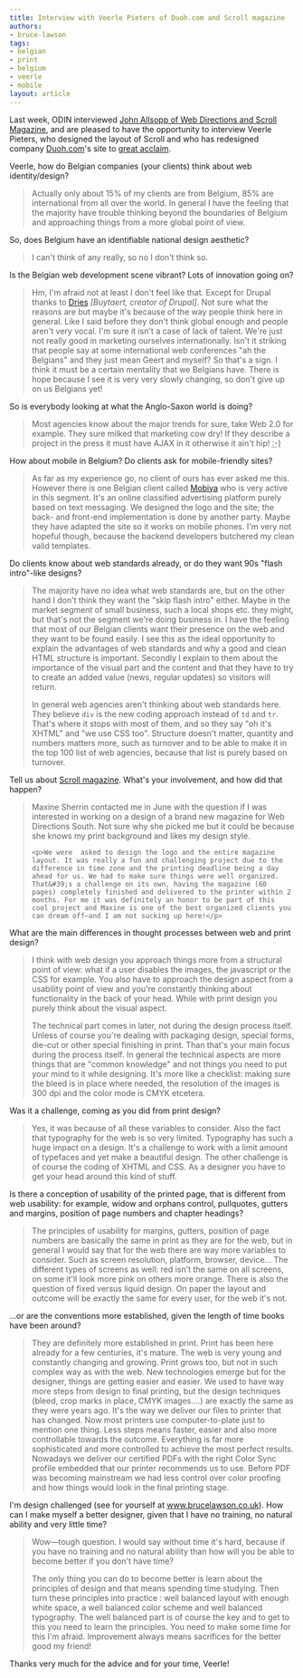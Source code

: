 ```yaml
---
title: Interview with Veerle Pieters of Duoh.com and Scroll magazine
authors:
- bruce-lawson
tags:
- belgian
- print
- belgium
- veerle
- mobile
layout: article
---
```

<p>Last week, ODIN interviewed <a href="/ODIN/blog/interview-john-allsopp-of-web-directions-and-scroll-magazine">John Allsopp of Web Directions and Scroll Magazine</a>,  and are pleased to have the opportunity to interview Veerle Pieters, who designed the layout of Scroll and who has redesigned company <a href="http://wwww.duoh.com">Duoh.com</a>&#39;s site to <a href="http://veerle.duoh.com/blog/comments/new_duoh_dot_com_has_launched/">great acclaim</a>.</p>
<p>Veerle, how do Belgian companies (your clients) think about web identity/design?
</p>
<blockquote>
    <p>Actually only about 15% of my clients are from Belgium, 85% are international from all over the world. In general I have the feeling that the majority have trouble  thinking beyond the boundaries of Belgium and  approaching things  from a more global point of view.</p>
</blockquote>
<p>So, does Belgium have an identifiable national design aesthetic?</p>
<blockquote>
<p>I can&#39;t think of any really, so no I don&#39;t think so.</p></blockquote>
<p>Is the Belgian web development scene vibrant? Lots of innovation going on?
</p><blockquote><p>Hm, I&#39;m afraid not at least I don&#39;t feel like that. Except for Drupal thanks to <a href="http://buytaert.net/">Dries</a> <i>[Buytaert, creator of Drupal]</i>. Not sure what the reasons are but maybe it&#39;s because of the way people think here in general. Like I said before they don&#39;t think global enough and people aren&#39;t very vocal. I&#39;m sure it isn&#39;t a case of lack of talent. We&#39;re just not really good in marketing ourselves internationally. Isn&#39;t it striking that people say at some international web conferences &quot;ah the Belgians&quot; and they just mean Geert and myself?  So that&#39;s a sign. I think it must be a certain mentality that we Belgians have. There is hope because I see it is very very slowly changing, so don&#39;t give up on us Belgians yet!
</p>
</blockquote>
<p>So is everybody looking at what the Anglo-Saxon world is doing?</p>

<blockquote><p>Most agencies know about the major trends for sure, take Web 2.0 for example. They sure milked that marketing cow dry!  If they describe a project in the press it must have AJAX in it otherwise it ain&#39;t hip! <abbr title="smiley face">:-)</abbr></p></blockquote>

<p>How about mobile in Belgium? Do clients ask for mobile-friendly sites?</p>

<blockquote><p>As far as my experience go, no client of ours has ever asked me this. However there is one Belgian client called <a href="http://www.mobiya.be/">Mobiya</a> who is very active in this segment. It&#39;s an online classified advertising platform purely based on text messaging. We designed the logo and the site; the back- and front-end implementation is done by another party. Maybe they have adapted the site so it works on mobile phones. I&#39;m very not hopeful though, because the backend developers butchered my clean valid templates.</p></blockquote>

<p>Do clients  know about web standards already, or do they want 90s &quot;flash
intro&quot;-like designs?</p>
<blockquote><p>The majority have no idea what web standards are, but on the other hand I don&#39;t think they want the &quot;skip flash intro&quot; either. Maybe in the market segment of small business, such a local shops etc. they might, but that&#39;s not the segment we&#39;re doing business in. I have the feeling that most of our Belgian clients want their presence on the web and they want to be found easily. I see this as the ideal opportunity to explain the advantages of web standards and why a good and clean <abbr>HTML</abbr> structure is important. Secondly I explain to them about the importance of the visual part and the content and that they have to try to create an added value (news, regular updates) so visitors will return.
</p><p>In general web agencies aren&#39;t thinking about web standards here. They believe <code>div</code> is the new coding approach instead of <code>td</code> and  <code>tr</code>. That&#39;s where it stops with most of them, and so they say &quot;oh it&#39;s <abbr>XHTML</abbr>&quot; and &quot;we use <abbr>CSS</abbr> too&quot;. Structure doesn&#39;t matter, quantity and numbers matters more, such as turnover and to be able to make it in the top 100 list of web agencies, because that list is purely based on turnover.
</p></blockquote>
<p>Tell us about <a href="http://scrollmagazine.com/">Scroll magazine</a>. What&#39;s your involvement, and how did that happen?</p>
<blockquote>
    <p>Maxine Sherrin contacted me in June with the question if I was interested in working on a design of a brand new magazine for Web Directions South. Not sure why she picked me but it could be because she knows my print background and likes my design style.</p>

    <p>We were  asked to design the logo and the entire magazine layout. It was really a fun and challenging project due to the difference in time zone and the printing deadline being a day ahead for us. We had to make sure things were well organized. That&#39;s a challenge on its own, having the magazine (60 pages) completely finished and delivered to the printer within 2 months. For me it was definitely an honor to be part of this cool project and Maxine is one of the best organized clients you can dream off—and I am not sucking up here!</p>
</blockquote>
<p>What are the main differences in thought processes between web and print
design?
</p>
<blockquote><p>I think with web design you approach things more from a structural point of view: what if a user disables the images, the javascript or the <abbr>CSS</abbr> for example. You also have to approach the design aspect from a usability point of view and you&#39;re constantly thinking about functionality in the back of your head. While with print design you purely think about the visual aspect. </p>

<p>The technical part comes in later, not during the design process itself. Unless of course you&#39;re dealing with packaging design, special forms, die-cut or other special finishing in print. Than that&#39;s your main focus during the process itself. In general the technical aspects are more things that are &quot;common knowledge&quot; and not things you need to put your mind to it while designing. It&#39;s more like a checklist: making sure the bleed is in place where needed, the resolution of the images is 300 <abbr>dpi</abbr> and the color mode is <abbr>CMYK</abbr> etcetera.</p>
</blockquote>
<p>Was it a challenge, coming as you did from print design?</p>
<blockquote> <p>Yes, it was because of all these variables to consider. Also the fact that typography for the web is so very limited. Typography has such a huge impact on a design. It&#39;s a challenge to work with a limit amount of typefaces and yet make a beautiful design. The other challenge is of course the coding of <abbr>XHTML</abbr> and <abbr>CSS</abbr>. As a designer you have to get your head around this kind of stuff.</p>
</blockquote>
<p>Is there a conception of usability of the printed page, that is different from web usability: for example, widow and orphans control, pullquotes, gutters and margins, position of page numbers and chapter headings?
</p>
<blockquote><p>The principles of usability for margins, gutters, position of page numbers are basically the same in print as they are for the web, but in general I would say that for the web there are way more variables to consider. Such as screen resolution, platform, browser, device... The different types of screens as well: red isn&#39;t the same on all screens, on some it&#39;ll look more pink on others more orange. There is also the question of fixed versus liquid design. On paper the layout and outcome will be exactly the same for every user, for the web it&#39;s not.
</p></blockquote>
<p>...or are the conventions more established, given the length of time books have been around?
</p>
<blockquote><p>They are definitely more established in print. Print has been here already for a few centuries, it&#39;s mature. The web is very young and constantly changing and growing. Print grows too, but not in such complex way as with the web. New technologies emerge but for the designer, things are getting easier and easier. We used to have way more steps from design to final printing, but the design techniques (bleed, crop marks in place, <abbr>CMYK</abbr> images....) are exactly the same as they were years ago. It&#39;s the way we deliver our files to printer that has changed. Now most printers use computer-to-plate just to mention one thing. Less steps means faster, easier and also more controllable towards the outcome. Everything is far more sophisticated and more controlled to achieve the most perfect results. Nowadays we deliver our certified <abbr>PDF</abbr>s with the right Color Sync profile embedded that our printer recommends us to use. Before <abbr>PDF</abbr> was becoming mainstream we had less control over color proofing and how things would look in the final printing stage.
</p></blockquote>
<p> I&#39;m design challenged (see for yourself at <a href="http://www.brucelawson.co.uk">www.brucelawson.co.uk</a>). How can I make myself a
better designer, given that I have no training, no natural ability and very
little time?
</p>
<blockquote><p>Wow—tough question. I would say without time it&#39;s hard, because if you have no training and no natural ability than how will you be able to become better if you don&#39;t have time?</p>
<p>The only thing you can do to become better is learn about the principles of design and that means spending time studying. Then turn these principles into practice : well balanced layout with enough white space, a well balanced color scheme and well balanced typography. The well balanced part is of course the key and to get to this you need to learn the principles. You need to make some time for this I&#39;m afraid. Improvement always means sacrifices for the better good my friend!</p>
</blockquote>
<p>Thanks very much for the advice and for your time, Veerle!</p>
